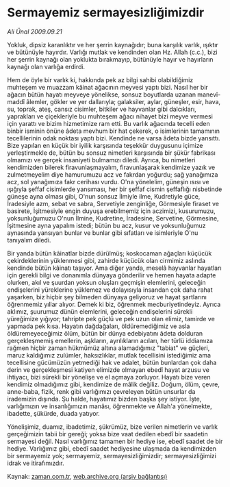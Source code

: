 # Sermayemiz sermayesizliğimizdir

*Ali Ünal 2009.09.21*

<tr><td class="metin" colspan="2" style="padding-top: 20px; padding-left: 5px; ">Yokluk, dipsiz karanlıktır ve her şerrin kaynağıdır; buna karşılık varlık, ışıktır ve bütünüyle hayırdır. Varlığı mutlak ve kendinden olan Hz. Allah (c.c.), bizi her şerrin kaynağı olan yoklukta bırakmayıp, bütünüyle hayır ve hayırların kaynağı olan varlığa erdirdi.</td></tr><tr><td class="metin" colspan="2" style="padding-top: 20px; padding-left: 5px; "><p>Hem de öyle bir varlık ki, hakkında pek az bilgi sahibi olabildiğimiz muhteşem ve muazzam kâinat ağacının meyvesi yaptı bizi. Nasıl her bir ağacın bütün hayatı meyveye yönelikse, sonsuz boyutlarda uzanan manevî-maddî âlemler, gökler ve yer dallarıyla; galaksiler, aylar, güneşler, esir, hava, su, toprak, ateş, cansız cisimler, bitkiler ve hayvanlar gibi dalcıkları, yaprakları ve çiçekleriyle bu muhteşem ağacı nihayet bizi meyve vermesi için yarattı ve bizim hizmetimize ram etti. Bu varlık ağacında tecelli eden binbir isminin önüne âdeta mevhum bir hat çekerek, o isimlerinin tamamının tecellilerinin odak noktası yaptı bizi. Kendinde ne varsa âdeta bizde yansıttı. Bize yapılan en küçük bir iyilik karşısında teşekkür duygusunu içimize yerleştirmekle de, bütün bu sonsuz nimetleri karşısında bir şükür fabrikası olmamızı ve gerçek insaniyeti bulmamızı diledi. Ayrıca, bu nimetleri kendimizden bilerek firavunlaşmayalım, firavunlaşarak kendimize yazık ve zulmetmeyelim diye hamurumuzu acz ve fakrdan yoğurdu; sağ yanağımıza acz, sol yanağımıza fakr cerihası vurdu. O'na yönelelim, güneşin ısısı ve ışığıyla şeffaf cisimlerde yansıması, her bir şeffaf cismin şeffaflığı nisbetinde güneşe ayna olması gibi, O'nun sonsuz İlmiyle ilme, Kudretiyle güce, İradesiyle azm, sebat ve sabra, Servetiyle zenginliğe, Görmesiyle firaset ve basirete, İşitmesiyle engin duyuşa erebilmemiz için aczimizi, kusurumuzu, yoksunluğumuzu O'nun İlmine, Kudretine, İradesine, Servetine, Görmesine, İşitmesine ayna yapalım istedi; bütün bu acz, kusur ve yoksunluğumuz aynasında yansıyan bunlar ve bunlar gibi sıfatları ve isimleriyle O'nu tanıyalım diledi.
<p> Bir yanda bütün kâinatlar bizde dürülmüş; koskocaman ağaçları küçücük çekirdeklerinin yüklenmesi gibi, zahirde küçücük olan cirmimiz aslında kendinde bütün kâinatı taşıyor. Ama diğer yanda, meselâ hayvanlar hayatları için gerekli bilgi ve donanımla dünyaya gönderilir ve hemen hayata adapte olurken, akıl ve şuurdan yoksun oluşları geçmişin elemlerini, geleceğin endişelerini yüreklerine yüklemez ve dolayısıyla insandan çok daha rahat yaşarken, biz hiçbir şey bilmeden dünyaya geliyoruz ve hayat şartlarını öğrenmemiz yıllar alıyor. Demek ki biz, öğrenmek mecburiyetindeyiz. Ayrıca aklımız, şuurumuz dünün elemlerini, geleceğin endişelerini sürekli yüreğimize yığıyor; tahripte pek güçlü ve pek uzun olan elimiz, tamirde ve yapmada pek kısa. Hayatın dağdağaları, öldüremediğimiz ve asla öldüremeyeceğimiz ölüm, bütün bir dünya edebiyatını âdeta dolduran gerçekleşmemiş emellerin, aşkların, ayrılıkların acıları, her türlü iddiamıza rağmen hiçbir zaman hükmümüz altına alamadığımız "tabiat" ve güçleri, maruz kaldığımız zulümler, haksızlıklar, mutlak tecellisini istediğimiz ama tecellisine gücümüzün yetmediği hak ve adalet, bütün bunlardan çok daha derin ve gerçekleşmesi katiyen elimizde olmayan ebedî hayat arzusu ve ihtiyacı, bizi sürekli bir yönelişe ve el açmaya zorluyor. Hayatı bize veren kendimiz olmadığımız gibi, kendimize de mâlik değiliz. Doğum, ölüm, çevre, anne-baba, fizik, renk gibi varlığımızı çevreleyen bütün unsurlar da irademizin dışında. Şu halde, hayatımız bizden başka şey istiyor. İşte, varlığımızın ve insanlığımızın manâsı, öğrenmekte ve Allah'a yönelmekte, ibadette, şükürde, duada yatıyor.
<p> Yönelişimiz, duamız, ibadetimiz, şükrümüz, bize verilen nimetlerin ve varlık gerçeğimizin tabii bir gereği; yoksa bize vaat dedilen ebedî bir saadetin sermayesi değil. Nasıl varlığımız tamamen bir hediye ise, ebedî saadet de bir hediye. Varlığımız gibi, ebedî saadet hediyesine ulaşmada da kendimizden bir sermayemiz yok; sermayemiz, sermayesizliğimizdir; sermayesizliğimizi idrak ve itirafımızdır.<br/></p></p></p></td></tr>

Kaynak: [zaman.com.tr](http://zaman.com.tr/yazar.do?yazino=894564), [web.archive.org (arşiv bağlantısı)](http://web.archive.org/web/20091126022026/http://www.zaman.com.tr:80/yazar.do?yazino=894564)
